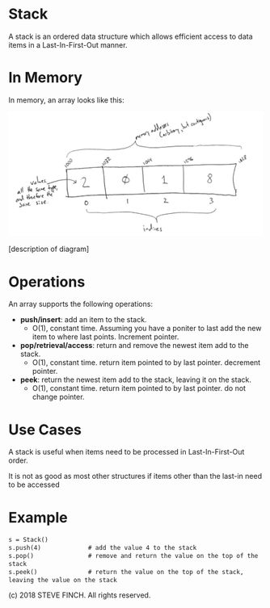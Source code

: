 # Stack

A stack is an ordered data structure which allows efficient access to data items in a Last-In-First-Out manner.

# In Memory

In memory, an array looks like this:

![Image of Array in Memory](images/array_memory.png)

\[description of diagram\]

# Operations

An array supports the following operations:

* **push/insert**: add an item to the stack.
  * O(1), constant time. Assuming you have a poniter to last add the new item to where last points. Increment pointer.
* **pop/retrieval/access**: return and remove the newest item add to the stack.
  * O(1), constant time. return item pointed to by last pointer. decrement pointer.
* **peek**: return the newest item add to the stack, leaving it on the stack.
  * O(1), constant time. return item pointed to by last pointer. do not change pointer.

# Use Cases

A stack is useful when items need to be processed in Last-In-First-Out order.

It is not as good as most other structures if items other than the last-in need to be accessed

# Example

```
s = Stack()
s.push(4)             # add the value 4 to the stack
s.pop()               # remove and return the value on the top of the stack
s.peek()              # return the value on the top of the stack, leaving the value on the stack
```

(c) 2018 STEVE FINCH. All rights reserved.

